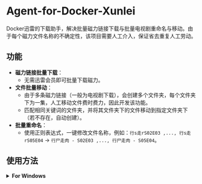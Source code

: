 # Agent-for-Docker-Xunlei

Docker迅雷的下载助手，解决批量磁力链接下载与批量电视剧重命名与移动。由于每个磁力文件名称的不确定性，该项目需要人工介入，保证省去重复人工劳动。

## 功能

- **磁力链接批量下载**：
  - 无需迅雷会员即可批量下载磁力。
- **文件批量移动**：
  - 由于多条磁力链接（一般为电视剧下载），会创建多个文件夹，每个文件夹下为一集，人工移动文件费时费力，因此开发该功能。
  - 匹配相同关键词的文件夹，并将其文件夹下的文件移动到指定文件夹下（若不存在，自动创建）。
- **批量重命名**：
  - 使用正则表达式，一键修改文件名称，例如：`行s走rS02E03 ,..., 行s走rS05E04` → `行尸走肉 - S02E03 ,..., 行尸走肉 - S05E04`。

## 使用方法
<details>
<summary><strong>For Windows</strong></summary>

### 环境准备

#### 1. 安装依赖

确保已安装 Python 3.x，然后运行以下命令安装项目依赖：
```bash
pip install -r requirements.txt
```
或
```bash
pip install -r gradio selenium paramiko chromedriver-autoinstaller
```

#### 2. 修改app.py配置
![界面截图00](img/Win3.png)
主要修改的有四个配置变量：
`SERVER_IP`为服务器IP地址
`DOWNLOAD_PAGE_URL`为迅雷下载界面网址
`REMOTE_PATH_CHOICES`是服务器本地的下载地址（由于Docker迅雷的需要很高的权限，如果不修改其PID与GID，在后续的移动文件部分会很麻烦，因此需要迅雷文件夹地址进行Chmod -R 777，如果修改过PID/GID无需填写。
`LOCAL_FOLDER_CHOICES`为SMB协议下，访问迅雷下载文件夹的地址
示例如下：
```bash
SERVER_IP="100.97.*.*"
DOWNLOAD_PAGE_URL = "http://100.97.*.*:2345"
REMOTE_PATH_CHOICES = [
        "/srv/Device/DataBase/Xunlei_download",
        "/srv/Device/DataBase2/Xunlei_download"
    ]
LOCAL_FOLDER_CHOICES = [
        r"\\100.97.*.*\DataBase\Xunlei_download",
        r"\\100.97.*.*\DataBase2\Xunlei_download"
    ]
```
#### 3. 运行并进入 Gradio

运行以下命令启动 GUI 界面：
```bash
python app.py
```

访问：
```bash
127.0.0.1:7861
```
或
```bash
192.168.*.*:7861
```
---
### 4. 选择 TAB

主要探讨批量处理部分：
---
### 第一步-登录服务器并查看迅雷下载文件夹

![界面截图01](img/Win1.png)

输入服务器的用户名与密码，如果修改过迅雷的PID、GID则无需此步操作，仅需确认SMB协议下的访问地址点击读取文件夹结构。
若熟悉自己下载的文件名称，则无需点击。

---

### 第二步-批量移动与重命名

![界面截图02](img/Win2.png)
1. **根目录（下载目录）**：根目录为迅雷下载目录，点击预览子文件夹来展示目录下的文件夹以便挑选关键词。
2. **文件夹关键词**：该变量用于匹配文件夹名称，相当于选择特定文件夹进行操作（无正则表达式）。
3. **目标文件夹**：指定文件夹，将需要移动的文件移动到该文件夹（若不存在则自动创建）。

填完上述三个变量后，点击执行移动并确认无误后，关闭预览模式，实际执行移动。

移动完成后需要填写 **重命名前缀** 与 **自定义正则式**。

#### 例如：

现有 `行s走rS02E03`、`行s走rS02E04`，
- **重命名前缀** 填写为 `行尸走肉 - S`
- **自定义正则式** 填写为 `S(\\d+E\\d+)`

即可重命名为：
```bash
行尸走肉 - S02E03
行尸走肉 - S02E04
```

1. **重命名前缀**：期望的文件夹名称，例如 `行s走r` → `行尸走肉`。
2. **自定义正则式**：匹配括号内的正则表达式并返回匹配值。

填完上述两个变量后，点击执行重命名并确认无误后，关闭预览模式，实际执行重命名。

---
### 第三步-删除空文件夹

最后，删除迅雷下载目录的空文件夹（自动匹配之前的关键词），同样需要关闭预览模式进行实际删除。

### For Docker

## 批量下载磁力界面以及Docker版本界面
![界面截图2](img/屏幕截图2.png)
![界面截图3](img/屏幕截图3.png)
![界面截图4](img/屏幕截图4.png)
![界面截图1](img/屏幕截图1.png)
